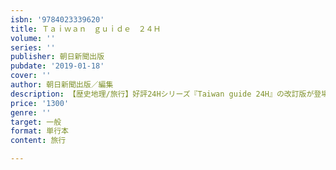 ```yaml
---
isbn: '9784023339620'
title: Ｔａｉｗａｎ　ｇｕｉｄｅ　２４Ｈ
volume: ''
series: ''
publisher: 朝日新聞出版
pubdate: '2019-01-18'
cover: ''
author: 朝日新聞出版／編集
description: 【歴史地理/旅行】好評24Hシリーズ『Taiwan guide 24H』の改訂版が登場。最新データにアップデートされた一冊で安心なプランニングを！
price: '1300'
genre: ''
target: 一般
format: 単行本
content: 旅行

---
```

